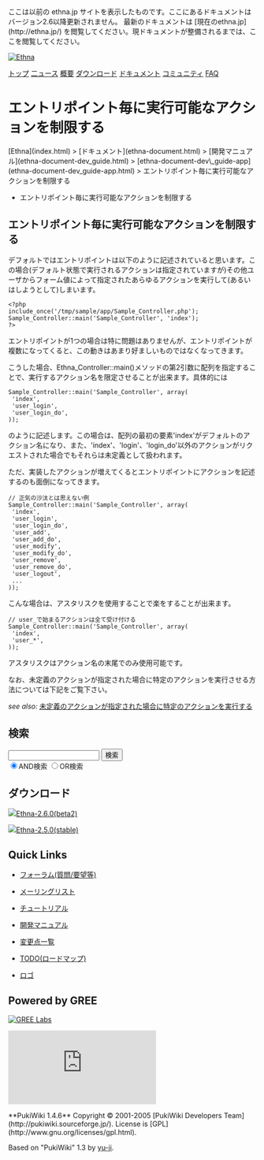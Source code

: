 <head>
 <meta http-equiv="content-type" content="application/xhtml+xml; charset=utf-8">
 <meta http-equiv="content-style-type" content="text/css">
 <meta http-equiv="Content-Script-Type" content="text/javascript">

<title>
エントリポイント毎に実行可能なアクションを制限する - Ethna - PHPウェブアプリケーションフレームワーク</title>
 <link rel="stylesheet" href="skin/ethna/ethna.css" title="ethna" type="text/css" charset="utf-8">

 <link rel="alternate" type="application/rss+xml" title="RSS" href="cmd=rss.html">

 <script type="text/javascript" src="skin/trackback.js"></script>

</head>
ここは以前の ethna.jp サイトを表示したものです。ここにあるドキュメントはバージョン2.6以降更新されません。  
最新のドキュメントは [現在のethna.jp](http://ethna.jp/) を閲覧してください。現ドキュメントが整備されるまでは、ここを閲覧してください。

<!-- ??BEGIN id:wrapper --><!-- ?? Navigator ?? ======================================================= -->

[![Ethna](image/navlogo.gif)](/)

[トップ](ethna.html "ethna (11d)") [二ュース](ethna-news.html "ethna-news (11d)") [概要](ethna-about.html "ethna-about (11d)") [ダウンロード](ethna-download.html "ethna-download (25d)") [ドキュメント](ethna-document.html "ethna-document (884d)") [コミュニティ](ethna-community.html "ethna-community (619d)") [FAQ](ethna-document-faq.html "ethna-document-faq (1240d)")

<!-- ?? Header ?? ========================================================== -->

# エントリポイント毎に実行可能なアクションを制限する 

<!-- ?? Content ?? ========================================================= -->
<!-- ??BEGIN id:main -->
<!-- ??BEGIN id:wrap_content -->
<!-- ??BEGIN id:content -->
<!-- ??BEGIN id:page_navigator -->
<!-- ??END id:PageNavigator -->
<!-- ??BEGIN id:body --> [Ethna](index.html) > [ドキュメント](ethna-document.html) > [開発マニュアル](ethna-document-dev_guide.html) > [ethna-document-dev\_guide-app](ethna-document-dev_guide-app.html) > エントリポイント毎に実行可能なアクションを制限する 

- エントリポイント毎に実行可能なアクションを制限する 

## エントリポイント毎に実行可能なアクションを制限する [](ethna-document-dev_guide-app-limitentrypoint.html#cb7aceb6 "cb7aceb6")

デフォルトではエントリポイントは以下のように記述されていると思います。この場合(デフォルト状態で実行されるアクションは指定されていますが)その他ユーザからフォーム値によって指定されたあらゆるアクションを実行して(あるいはしようとして)しまいます。

    <?php
    include_once('/tmp/sample/app/Sample_Controller.php');
    Sample_Controller::main('Sample_Controller', 'index');
    ?>

エントリポイントが1つの場合は特に問題はありませんが、エントリポイントが複数になってくると、この動きはあまり好ましいものではなくなってきます。

こうした場合、Ethna\_Controller::main()メソッドの第2引数に配列を指定することで、実行するアクション名を限定させることが出来ます。具体的には

    Sample_Controller::main('Sample_Controller', array(
     'index',
     'user_login',
     'user_login_do',
    ));

のように記述します。この場合は、配列の最初の要素'index'がデフォルトのアクション名になり、また、'index'、'login'、'login\_do'以外のアクションがリクエストされた場合でもそれらは未定義として扱われます。

ただ、実装したアクションが増えてくるとエントリポイントにアクションを記述するのも面倒になってきます。

    // 正気の沙汰とは思えない例
    Sample_Controller::main('Sample_Controller', array(
     'index',
     'user_login',
     'user_login_do',
     'user_add',
     'user_add_do',
     'user_modify',
     'user_modify_do',
     'user_remove',
     'user_remove_do',
     'user_logout',
     ...
    ));

こんな場合は、アスタリスクを使用することで楽をすることが出来ます。

    // user_で始まるアクションは全て受け付ける
    Sample_Controller::main('Sample_Controller', array(
     'index',
     'user_*',
    ));

アスタリスクはアクション名の末尾でのみ使用可能です。

なお、未定義のアクションが指定された場合に特定のアクションを実行させる方法については下記をご覧下さい。

_see also:_ [未定義のアクションが指定された場合に特定のアクションを実行する](ethna-document-dev_guide-app-fallbackentrypoint.html "ethna-document-dev\_guide-app-fallbackentrypoint (1240d)")

<!-- ??END id:body -->
<!-- ??BEGIN id:summary --><!-- ??END id:note -->
<!-- ??BEGIN id:trackback -->
<!-- ?? END id:trackback --><!-- ?? END id:attach -->
<!-- ?? END id:summary -->
<!-- ??END id:content -->
<!-- ?? END id:wrap_content --><!-- ??sidebar?? ========================================================== -->
<!-- ??BEGIN id:wrap_sidebar -->

<!-- ??BEGIN id:search_form -->

## 検索

<form action="http://ethna.jp/index.php?cmd=search" method="post">
            <input type="hidden" name="encode_hint" value="??">
            <input type="text" name="word" value="" size="20">
            <input type="submit" value="検索"><br>
            <input type="radio" name="type" value="AND" checked id="and_search"><label for="and_search">AND検索</label>
            <input type="radio" name="type" value="OR" id="or_search"><label for="or_search">OR検索</label>
    </form>

<!-- END id:search_form -->
<!-- ??BEGIN id:download_link -->

## ダウンロード

[![](image/minilogo.gif)Ethna-2.6.0(beta2)](ethna-download.html)

[![](image/minilogo.gif)Ethna-2.5.0(stable)](ethna-download.html)

<!-- END id:download_link -->
<!-- ??BEGIN id:download_link -->

## Quick Links

- [フォーラム(質問/要望等)](ethna-community-forum.html)
- [メーリングリスト](http://ml.ethna.jp/mailman/listinfo/users)

- [チュートリアル](ethna-document-tutorial.html)
- [開発マニュアル](ethna-document-dev_guide.html)
- [変更点一覧](ethna-document-changes.html)

- [TODO(ロードマップ)](TODO.html)
- [ロゴ](ethna-logo.html)

<!-- END id:download_link -->
<!-- ??BEGIN id:search_form -->

## Powered by GREE

 [![GREE Labs](http://labs.gree.jp/image/greelabs_logo.gif)](http://labs.gree.jp/)

<!-- END id:search_form -->
 [![SourceForge.jp](http://sourceforge.jp/sflogo.php?group_id=1343)](http://sourceforge.jp/)

<!-- ??END id:sidebar -->
<!-- ??END id:wrap_sidebar -->
<!-- ??END id:main --><!-- ?? Footer ?? ========================================================== -->
<!-- ??BEGIN id:footer -->
<!-- ??BEGIN id:copyright --> **PukiWiki 1.4.6** Copyright © 2001-2005 [PukiWiki Developers Team](http://pukiwiki.sourceforge.jp/). License is [GPL](http://www.gnu.org/licenses/gpl.html).  
 Based on "PukiWiki" 1.3 by [yu-ji](http://factage.com/yu-ji/).
<!-- ??END id:copyright -->
<!-- ??END id:footer --><!-- ?? END ?? ============================================================= -->
<!-- ??END id:wrapper -->
